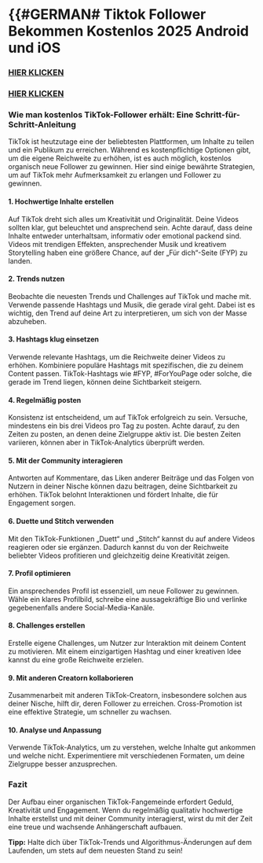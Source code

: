 # **{{#GERMAN# Tiktok Follower Bekommen Kostenlos 2025 Android und iOS**

### [HIER KLICKEN](https://lookerstudio.google.com/s/tDXq_W9LygI)

### [HIER KLICKEN](https://lookerstudio.google.com/s/tDXq_W9LygI)


### Wie man kostenlos TikTok-Follower erhält: Eine Schritt-für-Schritt-Anleitung

TikTok ist heutzutage eine der beliebtesten Plattformen, um Inhalte zu teilen und ein Publikum zu erreichen. Während es kostenpflichtige Optionen gibt, um die eigene Reichweite zu erhöhen, ist es auch möglich, kostenlos organisch neue Follower zu gewinnen. Hier sind einige bewährte Strategien, um auf TikTok mehr Aufmerksamkeit zu erlangen und Follower zu gewinnen.

#### 1. **Hochwertige Inhalte erstellen**
Auf TikTok dreht sich alles um Kreativität und Originalität. Deine Videos sollten klar, gut beleuchtet und ansprechend sein. Achte darauf, dass deine Inhalte entweder unterhaltsam, informativ oder emotional packend sind. Videos mit trendigen Effekten, ansprechender Musik und kreativem Storytelling haben eine größere Chance, auf der „Für dich“-Seite (FYP) zu landen.

#### 2. **Trends nutzen**
Beobachte die neuesten Trends und Challenges auf TikTok und mache mit. Verwende passende Hashtags und Musik, die gerade viral geht. Dabei ist es wichtig, den Trend auf deine Art zu interpretieren, um sich von der Masse abzuheben.

#### 3. **Hashtags klug einsetzen**
Verwende relevante Hashtags, um die Reichweite deiner Videos zu erhöhen. Kombiniere populäre Hashtags mit spezifischen, die zu deinem Content passen. TikTok-Hashtags wie #FYP, #ForYouPage oder solche, die gerade im Trend liegen, können deine Sichtbarkeit steigern.

#### 4. **Regelmäßig posten**
Konsistenz ist entscheidend, um auf TikTok erfolgreich zu sein. Versuche, mindestens ein bis drei Videos pro Tag zu posten. Achte darauf, zu den Zeiten zu posten, an denen deine Zielgruppe aktiv ist. Die besten Zeiten variieren, können aber in TikTok-Analytics überprüft werden.

#### 5. **Mit der Community interagieren**
Antworten auf Kommentare, das Liken anderer Beiträge und das Folgen von Nutzern in deiner Nische können dazu beitragen, deine Sichtbarkeit zu erhöhen. TikTok belohnt Interaktionen und fördert Inhalte, die für Engagement sorgen.

#### 6. **Duette und Stitch verwenden**
Mit den TikTok-Funktionen „Duett“ und „Stitch“ kannst du auf andere Videos reagieren oder sie ergänzen. Dadurch kannst du von der Reichweite beliebter Videos profitieren und gleichzeitig deine Kreativität zeigen.

#### 7. **Profil optimieren**
Ein ansprechendes Profil ist essenziell, um neue Follower zu gewinnen. Wähle ein klares Profilbild, schreibe eine aussagekräftige Bio und verlinke gegebenenfalls andere Social-Media-Kanäle.

#### 8. **Challenges erstellen**
Erstelle eigene Challenges, um Nutzer zur Interaktion mit deinem Content zu motivieren. Mit einem einzigartigen Hashtag und einer kreativen Idee kannst du eine große Reichweite erzielen.

#### 9. **Mit anderen Creatorn kollaborieren**
Zusammenarbeit mit anderen TikTok-Creatorn, insbesondere solchen aus deiner Nische, hilft dir, deren Follower zu erreichen. Cross-Promotion ist eine effektive Strategie, um schneller zu wachsen.

#### 10. **Analyse und Anpassung**
Verwende TikTok-Analytics, um zu verstehen, welche Inhalte gut ankommen und welche nicht. Experimentiere mit verschiedenen Formaten, um deine Zielgruppe besser anzusprechen.

### Fazit
Der Aufbau einer organischen TikTok-Fangemeinde erfordert Geduld, Kreativität und Engagement. Wenn du regelmäßig qualitativ hochwertige Inhalte erstellst und mit deiner Community interagierst, wirst du mit der Zeit eine treue und wachsende Anhängerschaft aufbauen. 

**Tipp:** Halte dich über TikTok-Trends und Algorithmus-Änderungen auf dem Laufenden, um stets auf dem neuesten Stand zu sein!
